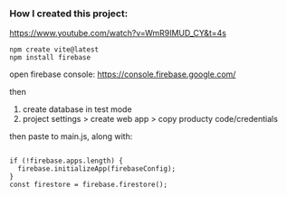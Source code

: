 ### How I created this project:

https://www.youtube.com/watch?v=WmR9IMUD_CY&t=4s

```
npm create vite@latest
npm install firebase

```

open firebase console:
https://console.firebase.google.com/

then

1. create database in test mode
2. project settings > create web app > copy producty code/credentials

then paste to main.js, along with:

```

if (!firebase.apps.length) {
  firebase.initializeApp(firebaseConfig);
}
const firestore = firebase.firestore();

```

